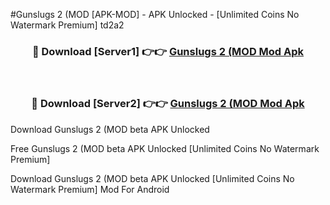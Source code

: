 #Gunslugs 2 (MOD [APK-MOD] - APK Unlocked - [Unlimited Coins No Watermark Premium] td2a2



<div align="center">

<h3>🔴 Download [Server1] 👉👉 <a href="https://momento.my/?title=Gunslugs_2_(MOD">Gunslugs 2 (MOD Mod Apk</a></h3><br>

<h3>🔴 Download [Server2] 👉👉 <a href="https://momento.my/?title=Gunslugs_2_(MOD">Gunslugs 2 (MOD Mod Apk</a></h3>
</div>



Download Gunslugs 2 (MOD beta APK Unlocked

Free Gunslugs 2 (MOD beta APK Unlocked [Unlimited Coins No Watermark Premium]

Download Gunslugs 2 (MOD beta APK Unlocked [Unlimited Coins No Watermark Premium] Mod For Android
